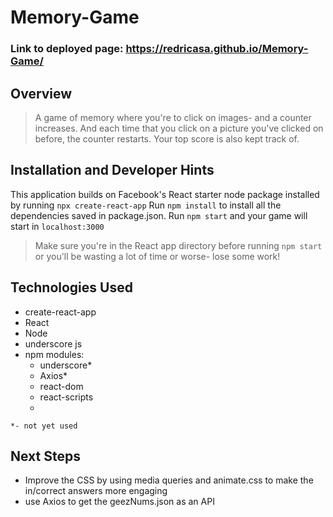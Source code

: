 # Memory-Game
### Link to deployed page: https://redricasa.github.io/Memory-Game/


## Overview
> A game of memory where you're to click on images- and a counter increases. And each time that you click on a picture you've clicked on before, the counter restarts. Your top score is also kept track of. 

## Installation and Developer Hints
This application builds on Facebook's React starter node package installed by running `npx create-react-app`
Run `npm install` to install all the dependencies saved in package.json.
Run `npm start` and your game will start in `localhost:3000`
> Make sure you're in the React app directory before running `npm start` or you'll be wasting a lot of time or worse- lose some work! 

## Technologies Used
- create-react-app
- React
- Node
- underscore js
- npm modules:
    - underscore*
    - Axios*
    - react-dom
    - react-scripts
    - 
 `*- not yet used`
## Next Steps
- Improve the CSS by using media queries and animate.css to make the in/correct answers more engaging 
- use Axios to get the geezNums.json as an API

